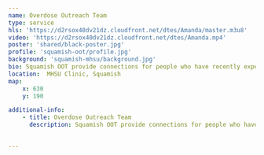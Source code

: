 ```yaml
---
name: Overdose Outreach Team
type: service
hls: 'https://d2rsox40dv21dz.cloudfront.net/dtes/Amanda/master.m3u8'
video: 'https://d2rsox40dv21dz.cloudfront.net/dtes/Amanda.mp4'
poster: 'shared/black-poster.jpg'
profile: 'squamish-oot/profile.jpg'
background: 'squamish-mhsu/background.jpg'
bio: Squamish OOT provide connections for people who have recently experienced opioid overdose and/or are at high risk for opioid overdose to substance use care and support. Services include navigation to appropriate services (e.g., primary care, detox, treatment, etc.), support in accessing Opioid Agonist Therapy (OAT) (e.g., methadone, suboxone, iOAT, etc.), and overdose prevention education.
location:  MHSU Clinic, Squamish
map:
    x: 630
    y: 190

additional-info: 
    - title: Overdose Outreach Team
      description: Squamish OOT provide connections for people who have recently experienced opioid overdose and/or are at high risk for opioid overdose to substance use care and support. Services include navigation to appropriate services (e.g., primary care, detox, treatment, etc.), support in accessing Opioid Agonist Therapy (OAT) (e.g., methadone, suboxone, iOAT, etc.), and overdose prevention education. Currently the team serves Whistler, Pemberton, and Squamish area.
    

---
```

